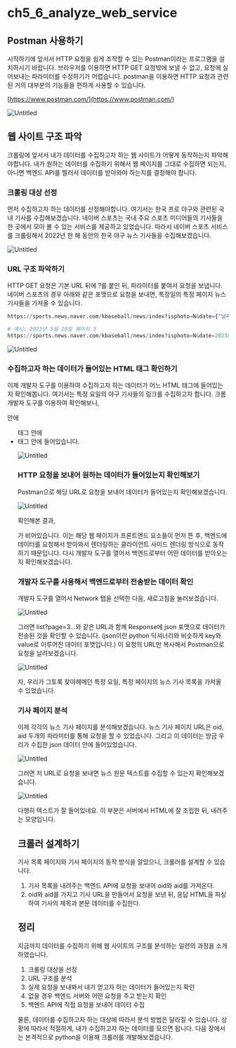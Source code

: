 # ch5_6_analyze_web_service

## Postman 사용하기

시작하기에 앞서서 HTTP 요청을 쉽게 조작할 수 있는 Postman이라는 프로그램을 설치하시기 바랍니다. 브라우저를 이용하면 HTTP GET 요청밖에 보낼 수 없고, 요청에 실어보내는 파라미터를 수정하기가 어렵습니다. postman을 이용하면 HTTP 요청과 관련된 거의 대부분의 기능들을 편하게 사용할 수 있습니다.

[https://www.postman.com/](https://www.postman.com/)

![Untitled](ch5_6_analyze_web_service%204e834a84bf674096b3078b060a7df4a1/Untitled.png)

## 웹 사이트 구조 파악

크롤링에 앞서서 내가 데이터를 수집하고자 하는 웹 사이트가 어떻게 동작하는지 파악해야합니다. 내가 원하는 데이터를 수집하기 위해서 웹 페이지를 그대로 수집하면 되는지, 아니면 백엔드 API를 찔러서 데이터를 받아와야 하는지를 결정해야 합니다.

### 크롤링 대상 선정

먼저 수집하고자 하는 데이터를 선정해야합니다. 여기서는 한국 프로 야구와 관련된 국내 기사를 수집해보겠습니다. 네이버 스포츠는 국내 주요 스포츠 미디어들의 기사들을 한 곳에서 모아 볼 수 있는 서비스를 제공하고 있었습니다. 따라서 네이버 스포츠 서비스를 크롤링해서 2022년 한 해 동안의 한국 야구 뉴스 기사들을 수집해보겠습니다.

![Untitled](ch5_6_analyze_web_service%204e834a84bf674096b3078b060a7df4a1/Untitled%201.png)

 

### URL 구조 파악하기

HTTP GET 요청은 기본 URL 뒤에 ?를 붙인 뒤, 파라미터를 붙여서 요청을 보냅니다. 네이버 스포츠의 경우 아래와 같은 포맷으로 요청을 보내면, 특정일의 특정 페이지 뉴스 기사들을 가져올 수 있습니다.

```python
https://sports.news.naver.com/kbaseball/news/index?isphoto=N&date={"날짜"}&page={"페이지 번호"}
```

```python
# 예시: 2023년 5월 10일 페이지 3
https://sports.news.naver.com/kbaseball/news/index?isphoto=N&date=20230510&page=3
```

![Untitled](ch5_6_analyze_web_service%204e834a84bf674096b3078b060a7df4a1/Untitled%202.png)

### 수집하고자 하는 데이터가 들어있는 HTML 태그 확인하기

이제 개발자 도구를 이용하여 수집하고자 하는 데이터가 어느 HTML 태그에 들어있는지 확인해봅니다. 여기서는 특정 요일의 야구 기사들의 링크를 수집하고자 합니다. 크롬 개발자 도구를 이용하여 확인해보니, <div class=news_list> 안에 <ul> 태그 안에 <li> 태그 안에 들어있습니다.

![Untitled](ch5_6_analyze_web_service%204e834a84bf674096b3078b060a7df4a1/Untitled%203.png)

### HTTP 요청을 보내어 원하는 데이터가 들어있는지 확인해보기

Postman으로 해당 URL로 요청을 보내어 데이터가 들어있는지 확인해보겠습니다.

![Untitled](ch5_6_analyze_web_service%204e834a84bf674096b3078b060a7df4a1/Untitled%204.png)

확인해본 결과, <div class=”news_list”>가 비어있습니다. 이는 해당 웹 페이지가 프론트엔드 요소들이 먼저 뜬 후, 백엔드에 데이터를 요청해서 받아와서 렌더링하는 클라이언트 사이드 렌더링 방식으로 동작하기 때문입니다. 다시 개발자 도구를 열어서 백엔드로부터 어떤 데이터를 받아오는지 확인해보겠습니다.

### 개발자 도구를 사용해서 백엔드로부터 전송받는 데이터 확인

개발자 도구를 열어서 Network 탭을 선택한 다음, 새로고침을 눌러보겠습니다. 

![Untitled](ch5_6_analyze_web_service%204e834a84bf674096b3078b060a7df4a1/Untitled%205.png)

그러면 list?page=3…와 같은 URL과 함께 Response에 json 포맷으로 데이터가 전송된 것을 확인할 수 있습니다. (json이란 python 딕셔너리와 비슷하게 key와 value로 이루어진 데이터 포맷입니다.) 이 요청의 URL만 복사해서 Postman으로 요청을 날려보겠습니다.

![Untitled](ch5_6_analyze_web_service%204e834a84bf674096b3078b060a7df4a1/Untitled%206.png)

자, 우리가 그토록 찾아헤메던 특정 요일, 특정 페이지의 뉴스 기사 목록을 가져올 수 있었습니다.

### 기사 페이지 분석

이제 각각의 뉴스 기사 페이지를 분석해보겠습니다. 뉴스 기사 페이지 URL은 oid, aid 두개의 파라미터를 통해 요청을 할 수 있었습니다. 그리고 이 데이터는 방금 우리가 수집한 json 데이터 안에 들어있었습니다.

![Untitled](ch5_6_analyze_web_service%204e834a84bf674096b3078b060a7df4a1/Untitled%207.png)

그러면 저 URL로 요청을 보내면 뉴스 원문 텍스트를 수집할 수 있는지 확인해보겠습니다.

![Untitled](ch5_6_analyze_web_service%204e834a84bf674096b3078b060a7df4a1/Untitled%208.png)

다행히 텍스트가 잘 들어있네요. 이 부분은 서버에서 HTML에 잘 조립한 뒤, 내려주는 모양입니다.

## 크롤러 설계하기

기사 목록 페이지와 기사 페이지의 동작 방식을 알았으니, 크롤러를 설계할 수 있습니다.

1. 기사 목록을 내려주는 백엔드 API에 요청을 보내어 oid와 aid를 가져온다.
2. oid와 aid를 가지고 기사 URL을 만들어서 요청을 보낸 뒤, 응답 HTML을 파싱하여 기사의 제목과 본문 데이터를 수집한다.

## 정리

지금까지 데이터를 수집하기 위해 웹 사이트의 구조를 분석하는 일련의 과정을 소개하였습니다. 

1. 크롤링 대상을 선정
2. URL 구조를 분석
3. 실제 요청을 보내봐서 내가 얻고자 하는 데이터가 들어있는지 확인
4. 없을 경우 백엔드 서버와 어떤 요청을 주고 받는지 확인
5. 백엔드 API에 직접 요청을 보내어 데이터 수집

물론, 데이터를 수집하고자 하는 대상에 따라서 분석 방법은 달라질 수 있습니다. 상황에 따라서 적절하게, 내가 수집하고자 하는 데이터를 모으면 됩니다. 다음 장에서는 본격적으로 python을 이용해 크롤러를 개발해보겠습니다.